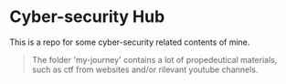 # Cyber-security Hub

This is a repo for some cyber-security related contents of mine.

> The folder 'my-journey' contains a lot of propedeutical materials, such as ctf from websites and/or rilevant youtube channels.

